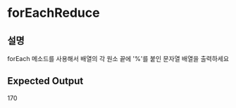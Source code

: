 # forEachReduce

## 설명

forEach 메소드를 사용해서 배열의 각 원소 끝에 '%'를 붙인 문자열 배열을 출력하세요

## Expected Output 

170

